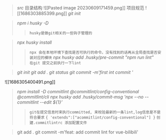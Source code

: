 > _src_ 目录结构
![[Pasted image 20230609171459.png]]
> 项目规范
![[1686303885399.png]]
> _git init_

> _npm i husky -D_   
>> `husky是做git相关的一些钩子管理的`

> _npx husky install_  
> >`npx 会在本地环境下查找是否可执行的命令，没有找到的话再从全局查找是否安装对应的模块`
> _npx husky add .husky/pre-commit "npm run lint"_  
> >`在git 提交之前执行一下lint`

> _git init_
> _git add ._
> _git status_
> _git commit -m'first int commit '_

![[1686305400491.png]]

> _npm install -D commitlint @commitlint/config-conventional @commitlint/cli_
> _npx husky add .husky/commit-msg 'npx --no -- commitlint --edit ${1}’_  
>> `git在提交信息时来执行committed, 来校验最新的一条lint,log信息是不是符合要求`
> `{
> 	'extends":["acommitlint/config-conventional"]
> }`
>>`创建.commitlintrc 添加配置文件`

> git add . 
> git commit -m'feat: add commit lint for vue-bilibili'